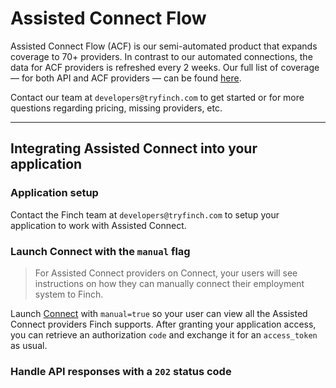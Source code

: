 # Assisted Connect Flow

Assisted Connect Flow (ACF) is our semi-automated product that expands coverage to 70+ providers. In contrast to our automated connections, the data for ACF providers is refreshed every 2 weeks. Our full list of coverage — for both API and ACF providers — can be found [here](https://tryfinch.notion.site/2484846e745343638e792ac0ff27481c?v=24efa5ea0cd44de89f3f8d3fbbf2ec6a).

Contact our team at `developers@tryfinch.com` to get started or for more questions regarding pricing, missing providers, etc.

---

## Integrating Assisted Connect into your application

### Application setup
Contact the Finch team at `developers@tryfinch.com` to setup your application to work with Assisted Connect.

### Launch Connect with the `manual` flag
<!-- theme: info -->
> For Assisted Connect providers on Connect, your users will see instructions on how they can manually connect their employment system to Finch.

Launch [Connect](../Integrating-with-Finch/Integrate-Finch-Connect/Redirect-to-Connect.md) with `manual=true` so your user can view all the Assisted Connect providers Finch supports. After granting your application access, you can retrieve an authorization `code` and exchange it for an `access_token` as usual.


### Handle API responses with a `202` status code